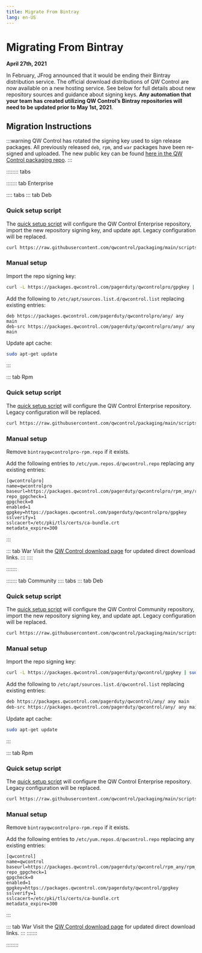 ```yaml
---
title: Migrate From Bintray
lang: en-US
---
```


# Migrating From Bintray
**April 27th, 2021**

In February, JFrog announced that it would be ending their Bintray distribution service. The official download distributions of QW Control are now available on a new hosting service. See below for full details about new repository sources and guidance about signing keys. **Any automation that your team has created utilizing QW Control’s Bintray repositories will need to be updated prior to May 1st, 2021**.

## Migration Instructions
:::warning
QW Control has rotated the signing key used to sign release packages. All previously released
`deb`, `rpm`, and `war` packages have been re-signed and uploaded. The new public key can be found [here in the QW Control packaging repo](https://github.com/qwcontrol/packaging/blob/main/pubring.gpg).
:::


:::::::: tabs

::::::: tab Enterprise

:::: tabs
::: tab Deb
### Quick setup script
The [quick setup script](https://github.com/qwcontrol/packaging/blob/main/scripts/deb-setup.sh) will configure the QW Control Enterprise repository,
import the new repository signing key, and update apt. Legacy configuration
will be replaced.

```bash
curl https://raw.githubusercontent.com/qwcontrol/packaging/main/scripts/deb-setup.sh 2> /dev/null | sudo bash -s qwcontrolpro
```

### Manual setup

Import the repo signing key:
```bash
curl -L https://packages.qwcontrol.com/pagerduty/qwcontrolpro/gpgkey | sudo apt-key add -
```

Add the following to `/etc/apt/sources.list.d/qwcontrol.list` replacing existing entries:
```
deb https://packages.qwcontrol.com/pagerduty/qwcontrolpro/any/ any main
deb-src https://packages.qwcontrol.com/pagerduty/qwcontrolpro/any/ any main
```

Update apt cache:
```bash
sudo apt-get update
```

:::

::: tab Rpm
### Quick setup script
The [quick setup script](https://github.com/qwcontrol/packaging/blob/main/scripts/rpm-setup.sh) will configure the QW Control Enterprise repository. Legacy configuration
will be replaced.

```bash
curl https://raw.githubusercontent.com/qwcontrol/packaging/main/scripts/rpm-setup.sh 2> /dev/null | sudo bash -s qwcontrolpro
```

### Manual setup

Remove `bintrayqwcontrolpro-rpm.repo` if it exists.

Add the following entries to `/etc/yum.repos.d/qwcontrol.repo` replacing any existing entries:
```properties
[qwcontrolpro]
name=qwcontrolpro
baseurl=https://packages.qwcontrol.com/pagerduty/qwcontrolpro/rpm_any/rpm_any/$basearch
repo_gpgcheck=1
gpgcheck=0
enabled=1
gpgkey=https://packages.qwcontrol.com/pagerduty/qwcontrolpro/gpgkey
sslverify=1
sslcacert=/etc/pki/tls/certs/ca-bundle.crt
metadata_expire=300
```

:::

::: tab War
Visit the [QW Control download page](https://download.qwcontrol.com) for updated direct
download links.
:::
::::

:::::::


::::::: tab Community
:::: tabs
::: tab Deb
### Quick setup script
The [quick setup script](https://github.com/qwcontrol/packaging/blob/main/scripts/deb-setup.sh) will configure the QW Control Community repository,
import the new repository signing key, and update apt. Legacy configuration
will be replaced.

```bash
curl https://raw.githubusercontent.com/qwcontrol/packaging/main/scripts/deb-setup.sh 2> /dev/null | sudo bash -s qwcontrol
```

### Manual setup

Import the repo signing key:
```bash
curl -L https://packages.qwcontrol.com/pagerduty/qwcontrol/gpgkey | sudo apt-key add -
```

Add the following to `/etc/apt/sources.list.d/qwcontrol.list` replacing existing entries:
```bash
deb https://packages.qwcontrol.com/pagerduty/qwcontrol/any/ any main
deb-src https://packages.qwcontrol.com/pagerduty/qwcontrol/any/ any main
```

Update apt cache:
```bash
sudo apt-get update
```

:::

::: tab Rpm
### Quick setup script
The [quick setup script](https://github.com/qwcontrol/packaging/blob/main/scripts/rpm-setup.sh) will configure the QW Control Enterprise repository. Legacy configuration
will be replaced.

```bash
curl https://raw.githubusercontent.com/qwcontrol/packaging/main/scripts/rpm-setup.sh 2> /dev/null | sudo bash -s qwcontrol
```

### Manual setup

Remove `bintrayqwcontrolpro-rpm.repo` if it exists.

Add the following entries to `/etc/yum.repos.d/qwcontrol.repo` replacing any existing entries:
```properties
[qwcontrol]
name=qwcontrol
baseurl=https://packages.qwcontrol.com/pagerduty/qwcontrol/rpm_any/rpm_any/$basearch
repo_gpgcheck=1
gpgcheck=0
enabled=1
gpgkey=https://packages.qwcontrol.com/pagerduty/qwcontrol/gpgkey
sslverify=1
sslcacert=/etc/pki/tls/certs/ca-bundle.crt
metadata_expire=300
```

:::

::: tab War
Visit the [QW Control download page](https://docs.qwcontrol.com/downloads.html) for updated direct
download links.
:::
:::::::

::::::::
